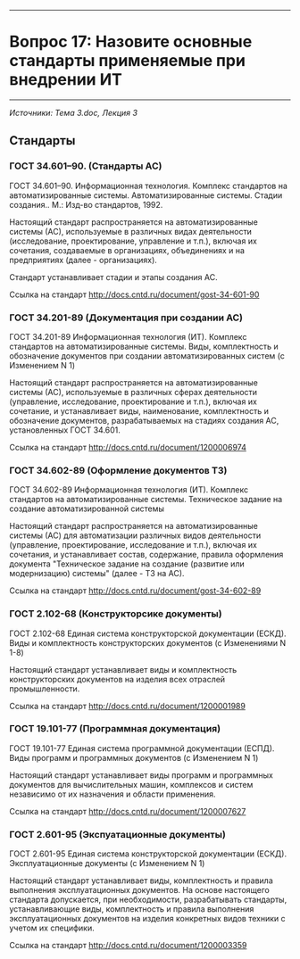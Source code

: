 ___
# Вопрос 17:	Назовите основные стандарты применяемые при внедрении ИТ
___

*Источники: Тема 3.doc, Лекция 3*

## Стандарты

### ГОСТ 34.601–90. (Стандарты АС)
ГОСТ 34.601–90. Информационная технология. Комплекс стандартов на автоматизированные системы. Автоматизированные системы. Стадии создания.. М.: Изд-во стандартов, 1992.

Настоящий стандарт распространяется на автоматизированные системы (АС), используемые в различных видах деятельности (исследование, проектирование, управление и т.п.), включая их сочетания, создаваемые в организациях, объединениях и на предприятиях (далее - организациях).

Стандарт устанавливает стадии и этапы создания АС.

Ссылка на стандарт http://docs.cntd.ru/document/gost-34-601-90


### ГОСТ 34.201-89 (Документация при создании АС)
ГОСТ 34.201-89 Информационная технология (ИТ). Комплекс стандартов на автоматизированные системы. Виды, комплектность и обозначение документов при создании автоматизированных систем (с Изменением N 1)

Настоящий стандарт распространяется на автоматизированные системы (АС), используемые в различных сферах деятельности (управление, исследование, проектирование и т.п.), включая их сочетание, и устанавливает виды, наименование, комплектность и обозначение документов, разрабатываемых на стадиях создания АС, установленных ГОСТ 34.601.

Ссылка на стандарт http://docs.cntd.ru/document/1200006974


### ГОСТ 34.602-89 (Оформление документов ТЗ)
ГОСТ 34.602-89 Информационная технология (ИТ). Комплекс стандартов на автоматизированные системы. Техническое задание на создание автоматизированной системы

Настоящий стандарт распространяется на автоматизированные системы (АС) для автоматизации различных видов деятельности (управление, проектирование, исследование и т.п.), включая их сочетания, и устанавливает состав, содержание, правила оформления документа "Техническое задание на создание (развитие или модернизацию) системы" (далее - ТЗ на АС).

Ссылка на стандарт http://docs.cntd.ru/document/gost-34-602-89

### ГОСТ 2.102-68 (Конструкторсике документы)
ГОСТ 2.102-68 Единая система конструкторской документации (ЕСКД). Виды и комплектность конструкторских документов (с Изменениями N 1-8)

Настоящий стандарт устанавливает виды и комплектность конструкторских документов на изделия всех отраслей промышленности.

Ссылка на стандарт http://docs.cntd.ru/document/1200001989

### ГОСТ 19.101-77 (Программная документация)
ГОСТ 19.101-77 Единая система программной документации (ЕСПД). Виды программ и программных документов (с Изменением N 1)

Настоящий стандарт устанавливает виды программ и программных документов для вычислительных машин, комплексов и систем независимо от их назначения и области применения.

Ссылка на стандарт http://docs.cntd.ru/document/1200007627

### ГОСТ 2.601-95 (Экспуатационные документы)
ГОСТ 2.601-95 Единая система конструкторской документации (ЕСКД). Эксплуатационные документы (с Изменением N 1)

Настоящий стандарт устанавливает виды, комплектность и правила выполнения эксплуатационных документов.
На основе настоящего стандарта допускается, при необходимости, разрабатывать стандарты, устанавливающие виды, комплектность и правила выполнения эксплуатационных документов на изделия конкретных видов техники с учетом их специфики. 

Ссылка на стандарт http://docs.cntd.ru/document/1200003359




